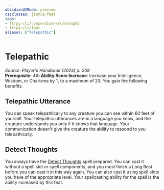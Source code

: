 ```yaml
---
obsidianUIMode: preview
cssclasses: json5e-feat
tags:
- ttrpg-cli/compendium/src/5e/xphb
- ttrpg-cli/feat
aliases: ["Telepathic"]
---
```

# Telepathic
*Source: Player's Handbook (2024) p. 208*  
**Prerequisite**: 4th
**Ability Score Increase**: Increase your Intelligence, Wisdom, or Charisma by 1, to a maximum of 20.
You gain the following benefits.

## Telepathic Utterance

You can speak telepathically to any creature you can see within 60 feet of yourself. Your telepathic utterances are in a language you know, and the creature understands you only if it knows that language. Your communication doesn't give the creature the ability to respond to you telepathically.

## Detect Thoughts

You always have the [Detect Thoughts](2-Mechanics/CLI/spells/detect-thoughts-xphb.md) spell prepared. You can cast it without a spell slot or spell components, and you must finish a Long Rest before you can cast it in this way again. You can also cast it using spell slots you have of the appropriate level. Your spellcasting ability for the spell is the ability increased by this feat.